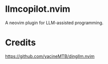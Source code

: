 # llmcopilot.nvim

A neovim plugin for LLM-assisted programming.

# Credits

https://github.com/yacineMTB/dingllm.nvim

